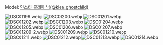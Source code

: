 ﻿---
dddd: 2024.08.17 팝콘 토
nickname: 클레아
sns_type: insta
sns_id: klea_ghostchild
---

<a name="klea_ghostchild"></a>
Model: <a href="https://www.instagram.com/klea_ghostchild" target="_blank">인스타 클레아 님(@klea_ghostchild)</a>

![DSC01199.webp](/assets/img/2024/08-17/클레아/DSC01199.webp)
![DSC01200.webp](/assets/img/2024/08-17/클레아/DSC01200.webp)
![DSC01201.webp](/assets/img/2024/08-17/클레아/DSC01201.webp)
![DSC01202.webp](/assets/img/2024/08-17/클레아/DSC01202.webp)
![DSC01203.webp](/assets/img/2024/08-17/클레아/DSC01203.webp)
![DSC01204.webp](/assets/img/2024/08-17/클레아/DSC01204.webp)
![DSC01205.webp](/assets/img/2024/08-17/클레아/DSC01205.webp)
![DSC01206.webp](/assets/img/2024/08-17/클레아/DSC01206.webp)
![DSC01207.webp](/assets/img/2024/08-17/클레아/DSC01207.webp)
![DSC01209-2.webp](/assets/img/2024/08-17/클레아/DSC01209-2.webp)
![DSC01209.webp](/assets/img/2024/08-17/클레아/DSC01209.webp)
![DSC01210.webp](/assets/img/2024/08-17/클레아/DSC01210.webp)
![DSC01211.webp](/assets/img/2024/08-17/클레아/DSC01211.webp)
![DSC01212.webp](/assets/img/2024/08-17/클레아/DSC01212.webp)
![DSC01213.webp](/assets/img/2024/08-17/클레아/DSC01213.webp)
![DSC01214.webp](/assets/img/2024/08-17/클레아/DSC01214.webp)